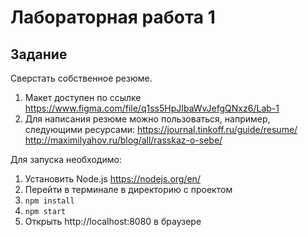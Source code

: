 #  Лабораторная работа 1
## Задание
Сверстать собственное резюме.
1.  Макет доступен по ссылке https://www.figma.com/file/q1ss5HpJIbaWvJefgQNxz6/Lab-1
2.  Для написания резюме можно пользоваться, например, следующими ресурсами: https://journal.tinkoff.ru/guide/resume/ http://maximilyahov.ru/blog/all/rasskaz-o-sebe/


Для запуска необходимо:
1. Установить Node.js https://nodejs.org/en/
2. Перейти в терминале в директорию с проектом
3. `npm install`
6. `npm start`
7. Открыть http://localhost:8080 в браузере